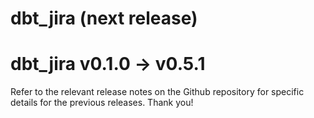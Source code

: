 # dbt_jira (next release)

# dbt_jira v0.1.0 -> v0.5.1
Refer to the relevant release notes on the Github repository for specific details for the previous releases. Thank you!